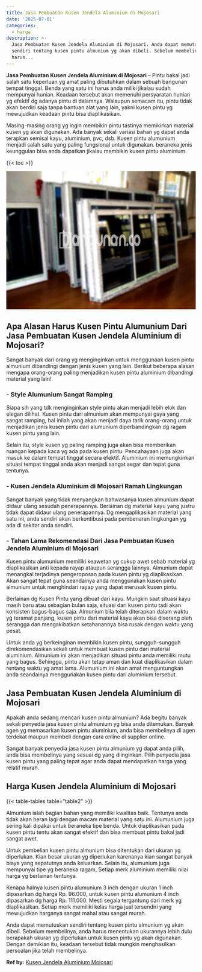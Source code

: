 ```yaml
---
title: Jasa Pembuatan Kusen Jendela Aluminium di Mojosari
date: '2025-07-01'
categories:
  - harga
description: >-
  Jasa Pembuatan Kusen Jendela Aluminium di Mojosari. Anda dapat memutuskan
  sendiri tentang kusen pintu almunium yg akan dibeli. Sebelum membelinya, anda
  harus...
---
```


**Jasa Pembuatan Kusen Jendela Aluminium di Mojosari** – Pintu bakal jadi salah satu keperluan yg amat paling dibutuhkan dalam sebuah bangunan tempat tinggal. Benda yang satu ini harus anda miliki jikalau sudah mempunyai hunian. Keadaan tersebut akan memenuhi persyaratan hunian yg efektif dg adanya pintu di dalamnya. Walaupun semacam itu, pintu tidak akan berdiri saja tanpa bantuan alat yang lain, yakni kusen pintu yg mewujudkan keadaan pintu bisa diaplikasikan.

Masing-masing orang yg ingin membikin pintu tastinya memikirkan material kusen yg akan digunakan. Ada banyak sekali variasi bahan yg dapat anda terapkan semisal kayu, aluminium, pvc, dsb. Kusen pintu alumunium menjadi salah satu yang paling fungsional untuk digunakan. beraneka jenis keunggulan bisa anda dapatkan jikalau membikin kusen pintu aluminium.

{{< toc >}}

![Jasa Pembuatan Kusen Jendela Aluminium di Mojosari](/images/harga-kusen-jendela-alumunium-25.png)

## Apa Alasan Harus Kusen Pintu Alumunium Dari Jasa Pembuatan Kusen Jendela Aluminium di Mojosari?

Sangat banyak dari orang yg menginginkan untuk menggunaan kusen pintu almunium dibandingi dengan jenis kusen yang lain. Berikut beberapa alasan mengapa orang-orang paling menjadikan kusen pintu aluminium dibandingi material yang lain!

### \- Style Alumunium Sangat Ramping

Siapa sih yang tdk menginginkan style pintu akan menjadi lebih elok dan elegan dilihat. Kusen pintu dari almunium akan mempunyai gaya yang sangat ramping, hal inilah yang akan menjadi daya tarik orang-orang untuk menjadikan jenis kusen pintu dari alumunium diperbandingkan dg ragam kusen pintu yang lain.

Selain itu, style kusen yg paling ramping juga akan bisa memberikan ruangan kepada kaca yg ada pada kusen pintu. Pencahayaan juga akan masuk ke dalam tempat tinggal secara efektif. Aluminium ini memungkinkan situasi tempat tinggal anda akan menjadi sangat segar dan tepat guna tentunya.

### \- Kusen Jendela Aluminium di Mojosari Ramah Lingkungan

Sangat banyak yang tidak menyangkan bahwasanya kusen almunium dapat didaur ulang sesudah penerapannya. Berlainan dg material kayu yang justru tidak dapat didaur ulang penerapannya. Dg mengaplikasikan material yang satu ini, anda sendiri akan berkontibusi pada pembenaran lingkungan yg ada di sekitar anda sendiri.

### \- Tahan Lama Rekomendasi Dari Jasa Pembuatan Kusen Jendela Aluminium di Mojosari

Kusen pintu alumunium memiliki keawetan yg cukup awet sebab material yg diaplikasikan anti kepada rayap ataupun serangga lainnya. Almunium dapat menangkal terjadinya pengeroposan pada kusen pintu yg diaplikasikan. Akan sangat tepat guna seandainya anda menggunakan kusen pintu almunium untuk menghindari rayap yang dapat merusak kusen pintu.

Berlainan dg Kusen Pintu yang dibuat dari kayu. Mungkin saat situasi kayu masih baru atau sebagian bulan saja, situasi dari kusen pintu tadi akan konsisten bagus-bagus saja. Almunium bila telah diterapkan dalam waktu yg teramat panjang, kusen pintu dari material kayu akan bisa diserang oleh serangga dan mengakibatkan ketahanannya bisa rusak dengan waktu yang pesat.

Untuk anda yg berkeinginan membikin kusen pintu, sungguh-sungguh direkomendasikan sekali untuk membuat kusen pintu dari material aluminium. Almunium ini akan menjadikan situasi pintu anda memiliki mutu yang bagus. Sehingga, pintu akan tetap aman dan kuat diaplikasikan dalam rentang waktu yg amat lama. Alumunium ini akan amat menguntungkan anda seandainya menggunakan kusen pintu dari aluminium tersebut.

## Jasa Pembuatan Kusen Jendela Aluminium di Mojosari

Apakah anda sedang mencari kusen pintu almunium? Ada begitu banyak sekali penyedia jasa kusen pintu almunium yg bisa anda ditemukan. Banyak agen yg memasarkan kusen pintu aluminium, anda bisa membelinya di agen terdekat maupun membeli dengan cara online di supplier online.

Sangat banyak penyedia jasa kusen pintu almunium yg dapat anda pilih, anda bisa membelinya yang sesuai dg yang diinginkan. Pilih penyedia jasa kusen pintu yang paling tepat agar anda dapat mendapatkan harga yang relatif murah.

## Harga Kusen Jendela Aluminium di Mojosari

{{< table-tables table="table2" >}}

Almunium ialah bagian bahan yang memiliki kwalitas baik. Tentunya anda tidak akan heran lagi dengan macam material yang satu ini. Alumunium juga sering kali dipakai untuk beraneka tipe benda. Untuk diaplikasikan pada kusen pintu tentu akan sangat efektif dan bisa membuat pintu bakal jadi sangat awet.

Untuk pembelian kusen pintu almunium bisa ditentukan dari ukuran yg diperlukan. Kian besar ukuran yg diperlukan karenanya kian sangat banyak biaya yang sepatutnya anda keluarkan. Selain itu, alumunium juga mempunyai tipe yg beraneka ragam, Setiap merk aluminium memiliki nilai harga yg berlainan tentunya.

Kenapa halnya kusen pintu alumunium 3 inch dengan ukuran 1 inch dipasarkan dg harga Rp. 96.000, untuk kusen pintu alumunium 4 inch dipasarkan dg harga Rp. 111.000. Mesti segala tergantung dari merk yg diaplikasikan. Setiap merk memiliki kelas harga jual tersendiri yang mewujudkan harganya sangat mahal atau sangat murah.

Anda dapat memutuskan sendiri tentang kusen pintu almunium yg akan dibeli. Sebelum membelinya, anda harus menentukan ukurannya lebih dulu berapakah ukuran yg diperlukan untuk kusen pintu yg akan digunakan. Dengan demikian itu, keadaan tersebut tidak mungkin menghasilkan persoalan jika telah membelinya.

**Ref by:** [Kusen Jendela Aluminium Mojosari](https://id.wikipedia.org/wiki/Kusen)
